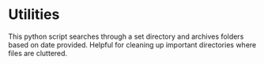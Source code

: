 # Utilities
This python script searches through a set directory and archives folders based on date provided. Helpful for cleaning up important directories where files are cluttered.
